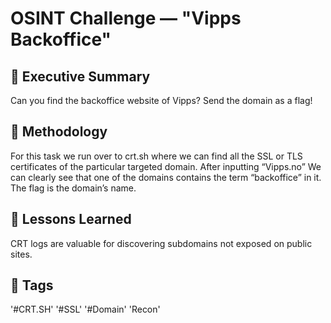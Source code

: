# OSINT Challenge — "Vipps Backoffice"

## 🧭 Executive Summary
Can you find the backoffice website of Vipps? Send the domain as a flag!

## 🧰 Methodology
For this task we run over to crt.sh where we can find all the SSL or TLS certificates of the particular targeted domain. After inputting “Vipps.no” We can clearly see that one of the domains contains the term “backoffice” in it. The flag is the domain’s name.

## 🧩 Lessons Learned
CRT logs are valuable for discovering subdomains not exposed on public sites.

## 🧠 Tags
'#CRT.SH' '#SSL' '#Domain' 'Recon'

